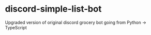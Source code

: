 # discord-simple-list-bot
Upgraded version of original discord grocery bot going from Python -> TypeScript
